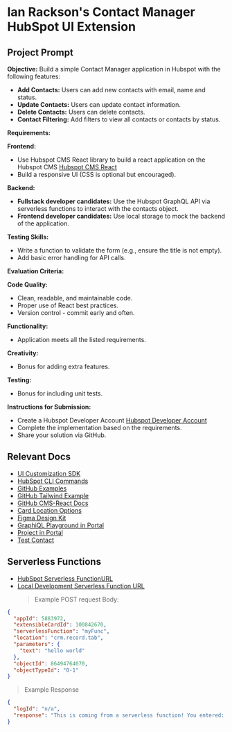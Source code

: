 # Ian Rackson's Contact Manager HubSpot UI Extension

## Project Prompt

**Objective:**
Build a simple Contact Manager application in Hubspot with the following features:

- **Add Contacts:** Users can add new contacts with email, name and status.
- **Update Contacts:** Users can update contact information.
- **Delete Contacts:** Users can delete contacts.
- **Contact Filtering:** Add filters to view all contacts or contacts by status.

**Requirements:**

**Frontend:**

- Use Hubspot CMS React library to build a react application on the Hubspot CMS [Hubspot CMS React](https://github.hubspot.com/cms-react/)
- Build a responsive UI (CSS is optional but encouraged).

**Backend:**

- **Fullstack developer candidates:** Use the Hubspot GraphQL API via serverless functions to interact with the contacts object.
- **Frontend developer candidates:** Use local storage to mock the backend of the application.

**Testing Skills:**

- Write a function to validate the form (e.g., ensure the title is not empty).
- Add basic error handling for API calls.

**Evaluation Criteria:**

**Code Quality:**

- Clean, readable, and maintainable code.
- Proper use of React best practices.
- Version control - commit early and often.

**Functionality:**

- Application meets all the listed requirements.

**Creativity:**

- Bonus for adding extra features.

**Testing:**

- Bonus for including unit tests.

**Instructions for Submission:**

- Create a Hubspot Developer Account [Hubspot Developer Account](https://developers.hubspot.com/cms)
- Complete the implementation based on the requirements.
- Share your solution via GitHub.

## Relevant Docs

- [UI Customization SDK](https://developers.hubspot.com/docs/guides/crm/ui-extensions/sdk)
- [HubSpot CLI Commands](https://developers.hubspot.com/docs/guides/cms/tools/local-development-cli)
- [GitHub Examples](https://github.com/HubSpot/ui-extensions-examples)
- [GitHub Tailwind Example](https://github.com/HubSpot/cms-react/blob/main/examples/styling/styling-project/styling-app/postcss.config.mjs)
- [GitHub CMS-React Docs](https://github.hubspot.com/cms-react/#what-are-the-new-things)
- [Card Location Options](https://knowledge.hubspot.com/object-settings/customize-records)
- [Figma Design Kit](https://developers.hubspot.com/docs/reference/ui-components/figma-design-kit)
- [GraphiQL Playground in Portal](https://app.hubspot.com/graphiql/48631558)
- [Project in Portal](https://app.hubspot.com/developer-projects/48631558/project/hs-react-contact-manager)
- [Test Contact](https://app.hubspot.com/contacts/48631558/record/0-1/86494764070)

## Serverless Functions

- [HubSpot Serverless FunctionURL](https://app.hubspot.com/api/crm-extensibility/execution/internal/v3/action/function/5883972?portalId=48631558&clienttimeout=30000&hs_static_app=crm-records-ui&hs_static_app_version=1.69200)
- [Local Development Serverless Function URL](http://localhost:5173/api/crm-extensibility/execution/internal/v3/action/function/5883972)
  > Example POST request Body:

```json
{
  "appId": 5883972,
  "extensibleCardId": 100842670,
  "serverlessFunction": "myFunc",
  "location": "crm.record.tab",
  "parameters": {
    "text": "hello world"
  },
  "objectId": 86494764070,
  "objectTypeId": "0-1"
}
```

> Example Response

```json
{
  "logId": "n/a",
  "response": "This is coming from a serverless function! You entered: sup"
}
```
